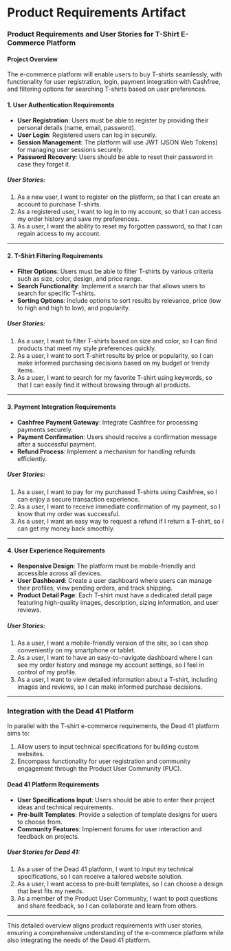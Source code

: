 # Product Requirements Artifact

### Product Requirements and User Stories for T-Shirt E-Commerce Platform

#### Project Overview
The e-commerce platform will enable users to buy T-shirts seamlessly, with functionality for user registration, login, payment integration with Cashfree, and filtering options for searching T-shirts based on user preferences. 

#### 1. User Authentication Requirements
- **User Registration**: Users must be able to register by providing their personal details (name, email, password).
- **User Login**: Registered users can log in securely.
- **Session Management**: The platform will use JWT (JSON Web Tokens) for managing user sessions securely.
- **Password Recovery**: Users should be able to reset their password in case they forget it.

##### User Stories:
1. As a new user, I want to register on the platform, so that I can create an account to purchase T-shirts.
2. As a registered user, I want to log in to my account, so that I can access my order history and save my preferences.
3. As a user, I want the ability to reset my forgotten password, so that I can regain access to my account.

---

#### 2. T-Shirt Filtering Requirements
- **Filter Options**: Users must be able to filter T-shirts by various criteria such as size, color, design, and price range.
- **Search Functionality**: Implement a search bar that allows users to search for specific T-shirts.
- **Sorting Options**: Include options to sort results by relevance, price (low to high and high to low), and popularity.

##### User Stories:
1. As a user, I want to filter T-shirts based on size and color, so I can find products that meet my style preferences quickly.
2. As a user, I want to sort T-shirt results by price or popularity, so I can make informed purchasing decisions based on my budget or trendy items.
3. As a user, I want to search for my favorite T-shirt using keywords, so that I can easily find it without browsing through all products.

---

#### 3. Payment Integration Requirements
- **Cashfree Payment Gateway**: Integrate Cashfree for processing payments securely.
- **Payment Confirmation**: Users should receive a confirmation message after a successful payment.
- **Refund Process**: Implement a mechanism for handling refunds efficiently.

##### User Stories:
1. As a user, I want to pay for my purchased T-shirts using Cashfree, so I can enjoy a secure transaction experience.
2. As a user, I want to receive immediate confirmation of my payment, so I know that my order was successful.
3. As a user, I want an easy way to request a refund if I return a T-shirt, so I can get my money back smoothly.

---

#### 4. User Experience Requirements
- **Responsive Design**: The platform must be mobile-friendly and accessible across all devices.
- **User Dashboard**: Create a user dashboard where users can manage their profiles, view pending orders, and track shipping.
- **Product Detail Page**: Each T-shirt must have a dedicated detail page featuring high-quality images, description, sizing information, and user reviews.

##### User Stories:
1. As a user, I want a mobile-friendly version of the site, so I can shop conveniently on my smartphone or tablet.
2. As a user, I want to have an easy-to-navigate dashboard where I can see my order history and manage my account settings, so I feel in control of my profile.
3. As a user, I want to view detailed information about a T-shirt, including images and reviews, so I can make informed purchase decisions.

---

### Integration with the Dead 41 Platform

In parallel with the T-shirt e-commerce requirements, the Dead 41 platform aims to:

1. Allow users to input technical specifications for building custom websites.
2. Encompass functionality for user registration and community engagement through the Product User Community (PUC).

#### Dead 41 Platform Requirements
- **User Specifications Input**: Users should be able to enter their project ideas and technical requirements.
- **Pre-built Templates**: Provide a selection of template designs for users to choose from.
- **Community Features**: Implement forums for user interaction and feedback on projects.

##### User Stories for Dead 41:
1. As a user of the Dead 41 platform, I want to input my technical specifications, so I can receive a tailored website solution.
2. As a user, I want access to pre-built templates, so I can choose a design that best fits my needs.
3. As a member of the Product User Community, I want to post questions and share feedback, so I can collaborate and learn from others.

---

This detailed overview aligns product requirements with user stories, ensuring a comprehensive understanding of the e-commerce platform while also integrating the needs of the Dead 41 platform.